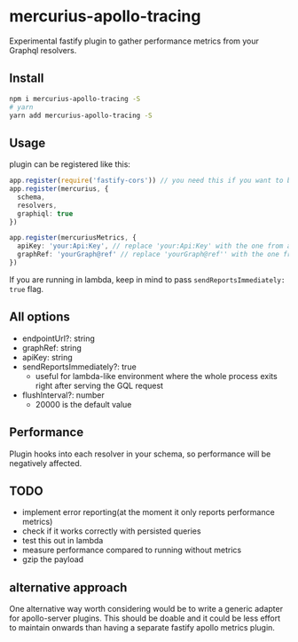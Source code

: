 # mercurius-apollo-tracing

Experimental fastify plugin to gather performance metrics from your Graphql resolvers.

## Install

```sh
npm i mercurius-apollo-tracing -S
# yarn
yarn add mercurius-apollo-tracing -S
```

## Usage

plugin can be registered like this:

```ts
app.register(require('fastify-cors')) // you need this if you want to be able to add the server to apollo studio and get introspection working in the modal for adding new graph
app.register(mercurius, {
  schema,
  resolvers,
  graphiql: true
})

app.register(mercuriusMetrics, {
  apiKey: 'your:Api:Key', // replace 'your:Api:Key' with the one from apollo studio
  graphRef: 'yourGraph@ref' // replace 'yourGraph@ref'' with the one from apollo studio
})
```

If you are running in lambda, keep in mind to pass `sendReportsImmediately: true` flag.

## All options

- endpointUrl?: string
- graphRef: string
- apiKey: string
- sendReportsImmediately?: true
  - useful for lambda-like environment where the whole process exits right after serving the GQL request
- flushInterval?: number
  - 20000 is the default value

## Performance

Plugin hooks into each resolver in your schema, so performance will be negatively affected.

## TODO

- implement error reporting(at the moment it only reports performance metrics)
- check if it works correctly with persisted queries
- test this out in lambda
- measure performance compared to running without metrics
- gzip the payload

## alternative approach

One alternative way worth considering would be to write a generic adapter for apollo-server plugins.
This should be doable and it could be less effort to maintain onwards than having a separate fastify apollo metrics plugin.
